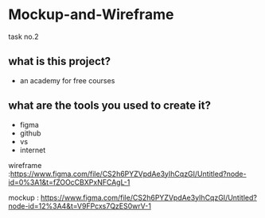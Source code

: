 # Mockup-and-Wireframe
task no.2
## what is this project?
+ an academy  for free courses

## what are the tools you used to create it?
+ figma
+ github
+ vs
+ internet

wireframe :https://www.figma.com/file/CS2h6PYZVpdAe3yIhCqzGI/Untitled?node-id=0%3A1&t=fZOOcCBXPxNFCAgL-1

mockup : https://www.figma.com/file/CS2h6PYZVpdAe3yIhCqzGI/Untitled?node-id=12%3A4&t=V9FPcxs7QzES0wrV-1

